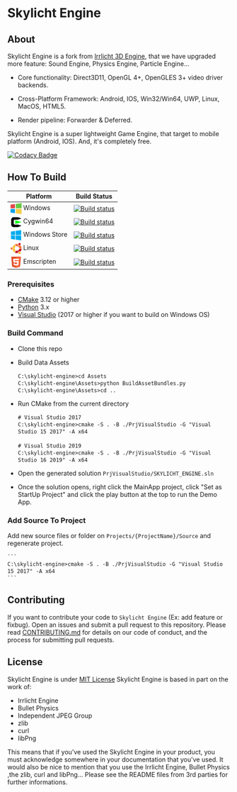 # Skylicht Engine
## About
Skylicht Engine is a fork from [Irrlicht 3D Engine](http://irrlicht.sourceforge.net), that we have upgraded more feature: Sound Engine, Physics Engine, Particle Engine...
-   Core functionality: Direct3D11, OpenGL 4+, OpenGLES 3+ video driver backends.

-   Cross-Platform Framework: Android, IOS, Win32/Win64, UWP, Linux, MacOS, HTML5.

-   Render pipeline: Forwarder & Deferred.

Skylicht Engine is a super lightweight Game Engine, that target to mobile platform (Android, IOS). And, it's completely free.

[![Codacy Badge](https://api.codacy.com/project/badge/Grade/6d6fbf50a10a4cf38426b9fabfc1fabc)](https://www.codacy.com/manual/ducphamhong/skylicht-engine?utm_source=github.com&amp;utm_medium=referral&amp;utm_content=skylicht-lab/skylicht-engine&amp;utm_campaign=Badge_Grade)
## How To Build
| Platform                                                                                 | Build Status                                                                                                                                                                      |
| -----------------------------------------------------------------------------------------|-----------------------------------------------------------------------------------------------------------------------------------------------------------------------------------|
| <img src="Documents/Media/Platforms/windows.png" width="25" valign="middle"> Windows     | [![Build status](https://ci.appveyor.com/api/projects/status/a95huci4g5o25ts5/branch/master?svg=true)](https://ci.appveyor.com/project/ducphamhong/skylicht-engine/branch/master) |
| <img src="Documents/Media/Platforms/cygwin.png" width="25" valign="middle"> Cygwin64     | [![Build status](https://ci.appveyor.com/api/projects/status/a95huci4g5o25ts5/branch/master?svg=true)](https://ci.appveyor.com/project/ducphamhong/skylicht-engine/branch/master) |
| <img src="Documents/Media/Platforms/uwp.png" width="25" valign="middle"> Windows Store   | [![Build status](https://github.com/skylicht-lab/skylicht-engine/workflows/build/badge.svg)](https://github.com/skylicht-lab/skylicht-engine/actions?workflow=build)              |
| <img src="Documents/Media/Platforms/ubuntu.png" width="25" valign="middle"> Linux        | [![Build status](https://github.com/skylicht-lab/skylicht-engine/workflows/build/badge.svg)](https://github.com/skylicht-lab/skylicht-engine/actions?workflow=build)              |
| <img src="Documents/Media/Platforms/html5.png" width="25" valign="middle"> Emscripten    | [![Build status](https://github.com/skylicht-lab/skylicht-engine/workflows/build/badge.svg)](https://github.com/skylicht-lab/skylicht-engine/actions?workflow=build)              |
### Prerequisites
-   [CMake](https://cmake.org/download/) 3.12 or higher
-   [Python](https://www.python.org/downloads/) 3.x
-   [Visual Studio](https://visualstudio.microsoft.com/downloads/)  (2017 or higher if you want to build on Windows OS)
### Build Command
-   Clone this repo

-   Build Data Assets
    ```
    C:\skylicht-engine>cd Assets
    C:\skylicht-engine\Assets>python BuildAssetBundles.py
    C:\skylicht-engine\Assets>cd ..
    ```  
  
-   Run CMake from the current directory
    ```
    # Visual Studio 2017
    C:\skylicht-engine>cmake -S . -B ./PrjVisualStudio -G "Visual Studio 15 2017" -A x64
  
    # Visual Studio 2019
    C:\skylicht-engine>cmake -S . -B ./PrjVisualStudio -G "Visual Studio 16 2019" -A x64
    ```
  
-   Open the generated solution `PrjVisualStudio/SKYLICHT_ENGINE.sln`

-   Once the solution opens, right click the MainApp project, click "Set as StartUp Project" and click the play button at the top to run the Demo App.

### Add Source To Project
Add new source files or folder on `Projects/{ProjectName}/Source` and regenerate project.

    ```
    C:\skylicht-engine>cmake -S . -B ./PrjVisualStudio -G "Visual Studio 15 2017" -A x64
    ```
## Contributing
If you want to contribute your code to `Skylicht Engine` (Ex: add feature or fixbug). Open an issues and submit a pull request to this repository. Please read [CONTRIBUTING.md](Documents/CONTRIBUTING.md) for details on our code of conduct, and the process for submitting pull requests.
## License
Skylicht Engine is under [MIT License](LICENSE.md)
Skylicht Engine is based in part on the work of:
-   Irrlicht Engine
-   Bullet Physics
-   Independent JPEG Group
-   zlib
-   curl 
-   libPng

This means that if you've used the Skylicht Engine in your product, you must acknowledge somewhere in your documentation that you've used. It would also be nice to mention that you use the Irrlicht Engine, Bullet Physics ,the zlib, curl and libPng... Please see the README files from 3rd parties for further informations.
